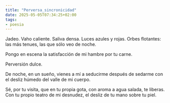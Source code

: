 ```yaml
---
title: "Perversa_sincronicidad"
date: 2025-05-05T07:34:25+02:00
tags:
- poesia
---
```

Jadeo.
Vaho caliente.
Saliva densa.
Luces azules y rojas.
Orbes flotantes:
las más tenues,
las que sólo veo
de noche.

Pongo en escena
la satisfacción
de mi hambre
por tu carne.

Perversión dulce.

De noche,
en un sueño,
vienes a mí
a seducirme
después de sedarme
con el desliz húmedo
del valle de mi cuerpo.

Sé, por tu visita,
que en tu propia gota,
con aroma a agua salada,
te liberas.
Con tu propio teatro
de mi desnudez,
el desliz de tu mano
sobre tu piel.
